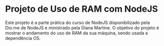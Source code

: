 # Projeto de Uso de RAM com NodeJS

Este projeto é a parte prática do curso de NodeJS disponibilizado pela Dio.me de NodeJS e ministrado pela Diana Martine. O objetivo do projeto é mostrar o andamento do uso de RAM da sua máquina, sendo usada a dependência OS.


